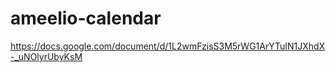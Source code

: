# ameelio-calendar

https://docs.google.com/document/d/1L2wmFzisS3M5rWG1ArYTuIN1JXhdX-_uNOlyrUbyKsM
